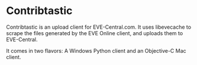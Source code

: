 Contribtastic
=============

Contribtastic is an upload client for EVE-Central.com. It uses libevecache to
scrape the files generated by the EVE Online client, and uploads them to
EVE-Central.

It comes in two flavors: A Windows Python client and an Objective-C Mac client.

